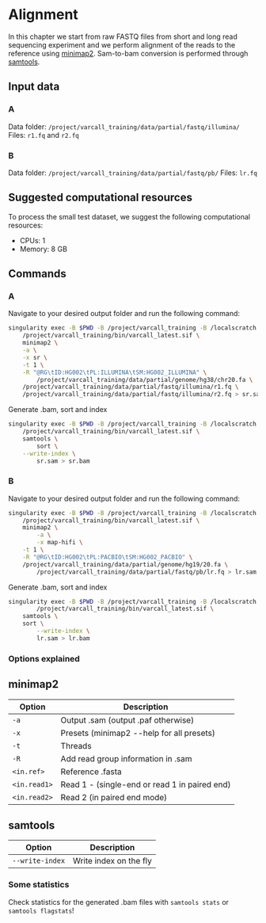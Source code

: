 # Alignment

In this chapter we start from raw FASTQ files from short and long read sequencing experiment and we perform alignment of the reads to the reference using [minimap2](https://github.com/lh3/minimap2). Sam-to-bam conversion is performed through [samtools](https://github.com/samtools/samtools).

## Input data

### A

Data folder: `/project/varcall_training/data/partial/fastq/illumina/`
Files: `r1.fq` and `r2.fq`

### B

Data folder: `/project/varcall_training/data/partial/fastq/pb/`
Files: `lr.fq`

## Suggested computational resources

To process the small test dataset, we suggest the following computational resources:

- CPUs: 1
- Memory: 8 GB

## Commands

### A

Navigate to your desired output folder and run the following command:

```bash
singularity exec -B $PWD -B /project/varcall_training -B /localscratch \
	/project/varcall_training/bin/varcall_latest.sif \
	minimap2 \
	-a \
	-x sr \
	-t 1 \
	-R "@RG\tID:HG002\tPL:ILLUMINA\tSM:HG002_ILLUMINA" \
        /project/varcall_training/data/partial/genome/hg38/chr20.fa \
	/project/varcall_training/data/partial/fastq/illumina/r1.fq \
	/project/varcall_training/data/partial/fastq/illumina/r2.fq > sr.sam
```

Generate .bam, sort and index

```bash
singularity exec -B $PWD -B /project/varcall_training -B /localscratch \
	/project/varcall_training/bin/varcall_latest.sif \
	samtools \
        sort \
	--write-index \
        sr.sam > sr.bam
```

### B

Navigate to your desired output folder and run the following command:

```bash
singularity exec -B $PWD -B /project/varcall_training -B /localscratch \
	/project/varcall_training/bin/varcall_latest.sif \
	minimap2 \
        -a \
        -x map-hifi \
	-t 1 \
	-R "@RG\tID:HG002\tPL:PACBIO\tSM:HG002_PACBIO" \
	/project/varcall_training/data/partial/genome/hg19/20.fa \
        /project/varcall_training/data/partial/fastq/pb/lr.fq > lr.sam 
```

Generate .bam, sort and	index

```bash
singularity exec -B $PWD -B /project/varcall_training -B /localscratch \
        /project/varcall_training/bin/varcall_latest.sif \
	samtools \
	sort \
        --write-index \
        lr.sam > lr.bam
```

### Options explained

## minimap2

| Option | Description |
|--------|-------------|	
| `-a` | Output .sam (output .paf otherwise) |
| `-x` | Presets (minimap2 --help for all presets) |
| `-t` | Threads |
| `-R` | Add read group information in .sam |
| `<in.ref>` | Reference .fasta |
| `<in.read1>` | Read 1 - (single-end or read 1 in paired end) |
| `<in.read2>` | Read 2 (in paired end mode) |

## samtools

| Option | Description |
|--------|-------------|
| `--write-index` | Write index on the fly |


### Some statistics

Check statistics for the generated .bam files with `samtools stats` or `samtools flagstats`!
